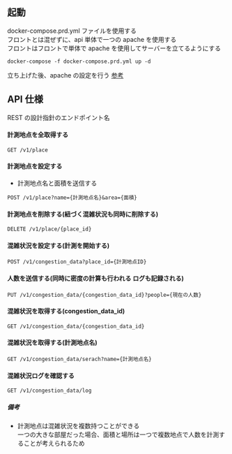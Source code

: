 ## 起動

docker-compose.prd.yml ファイルを使用する  
フロントとは混ぜずに、api 単体で一つの apache を使用する  
フロントはフロントで単体で apache を使用してサーバーを立てるようにする

```
docker-compose -f docker-compose.prd.yml up -d
```

立ち上げた後、apache の設定を行う [参考](https://qiita.com/NNKK1234/items/bcd88e030403215348a8)

## API 仕様

REST の設計指針のエンドポイント名

#### 計測地点を全取得する

```
GET /v1/place
```

#### 計測地点を設定する

- 計測地点名と面積を送信する

```
POST /v1/place?name={計測地点名}&area={面積}
```

#### 計測地点を削除する(紐づく混雑状況も同時に削除する)

```
DELETE /v1/place/{place_id}
```

#### 混雑状況を設定する(計測を開始する)

```
POST /v1/congestion_data?place_id={計測地点ID}
```

#### 人数を送信する(同時に密度の計算も行われる ログも記録される)

```
PUT /v1/congestion_data/{congestion_data_id}?people={現在の人数}
```

#### 混雑状況を取得する(congestion_data_id)

```
GET /v1/congestion_data/{congestion_data_id}
```

#### 混雑状況を取得する(計測地点名)

```
GET /v1/congestion_data/serach?name={計測地点名}
```

#### 混雑状況ログを確認する

```
GET /v1/congestion_data/log
```

##### 備考

- 計測地点は混雑状況を複数持つことができる  
  一つの大きな部屋だった場合、面積と場所は一つで複数地点で人数を計測することが考えられるため

